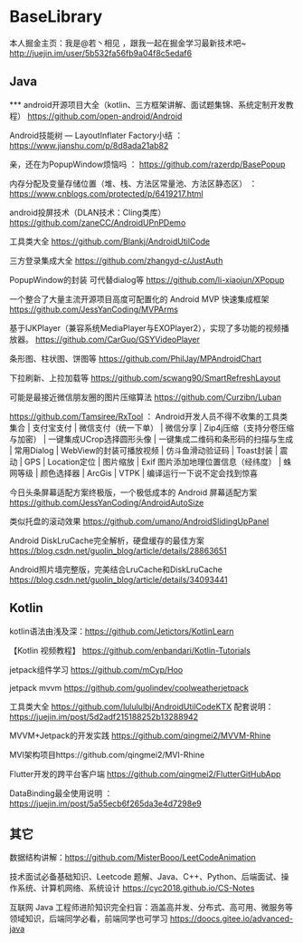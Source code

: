 # BaseLibrary
本人掘金主页：我是@若丶相见 ，跟我一起在掘金学习最新技术吧~ http://juejin.im/user/5b532fa56fb9a04f8c5edaf6

## Java

*** android开源项目大全（kotlin、三方框架讲解、面试题集锦、系统定制开发教程） https://github.com/open-android/Android

Android技能树 — LayoutInflater Factory小结  ： https://www.jianshu.com/p/8d8ada21ab82

亲，还在为PopupWindow烦恼吗 ： https://github.com/razerdp/BasePopup

内存分配及变量存储位置（堆、栈、方法区常量池、方法区静态区） ：https://www.cnblogs.com/protected/p/6419217.html

android投屏技术（DLAN技术：Cling类库）https://github.com/zaneCC/AndroidUPnPDemo

工具类大全 https://github.com/Blankj/AndroidUtilCode

三方登录集成大全 https://github.com/zhangyd-c/JustAuth

PopupWindow的封装 可代替dialog等 https://github.com/li-xiaojun/XPopup

一个整合了大量主流开源项目高度可配置化的 Android MVP 快速集成框架 https://github.com/JessYanCoding/MVPArms

基于IJKPlayer（兼容系统MediaPlayer与EXOPlayer2），实现了多功能的视频播放器。 https://github.com/CarGuo/GSYVideoPlayer

条形图、柱状图、饼图等 https://github.com/PhilJay/MPAndroidChart

下拉刷新、上拉加载等 https://github.com/scwang90/SmartRefreshLayout

可能是最接近微信朋友圈的图片压缩算法 https://github.com/Curzibn/Luban

https://github.com/Tamsiree/RxTool ： Android开发人员不得不收集的工具类集合 | 支付宝支付 | 微信支付（统一下单） | 微信分享 | Zip4j压缩（支持分卷压缩与加密） | 一键集成UCrop选择圆形头像 | 一键集成二维码和条形码的扫描与生成 | 常用Dialog | WebView的封装可播放视频 | 仿斗鱼滑动验证码 | Toast封装 | 震动 | GPS | Location定位 | 图片缩放 | Exif 图片添加地理位置信息（经纬度） | 蛛网等级 | 颜色选择器 | ArcGis | VTPK | 编译运行一下说不定会找到惊喜

今日头条屏幕适配方案终极版，一个极低成本的 Android 屏幕适配方案 https://github.com/JessYanCoding/AndroidAutoSize

类似托盘的滚动效果 https://github.com/umano/AndroidSlidingUpPanel

Android DiskLruCache完全解析，硬盘缓存的最佳方案  https://blog.csdn.net/guolin_blog/article/details/28863651

Android照片墙完整版，完美结合LruCache和DiskLruCache https://blog.csdn.net/guolin_blog/article/details/34093441

## Kotlin

kotlin语法由浅及深：https://github.com/Jetictors/KotlinLearn

【Kotlin 视频教程】 https://github.com/enbandari/Kotlin-Tutorials

jetpack组件学习 https://github.com/mCyp/Hoo

jetpack mvvm https://github.com/guolindev/coolweatherjetpack

工具类大全 https://github.com/lulululbj/AndroidUtilCodeKTX 配套说明：https://juejin.im/post/5d2adf215188252b13288942

MVVM+Jetpack的开发实践 https://github.com/qingmei2/MVVM-Rhine

MVI架构项目https://github.com/qingmei2/MVI-Rhine 

Flutter开发的跨平台客户端 https://github.com/qingmei2/FlutterGitHubApp

DataBinding最全使用说明 ：https://juejin.im/post/5a55ecb6f265da3e4d7298e9


## 其它

数据结构讲解：https://github.com/MisterBooo/LeetCodeAnimation

技术面试必备基础知识、Leetcode 题解、Java、C++、Python、后端面试、操作系统、计算机网络、系统设计 https://cyc2018.github.io/CS-Notes

互联网 Java 工程师进阶知识完全扫盲：涵盖高并发、分布式、高可用、微服务等领域知识，后端同学必看，前端同学也可学习 https://doocs.gitee.io/advanced-java

